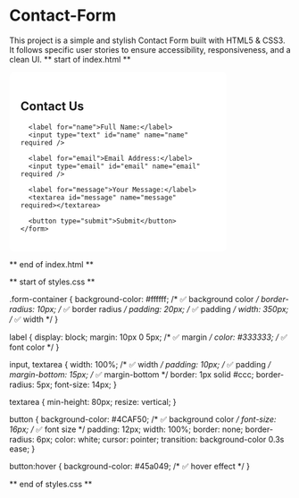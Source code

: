 # Contact-Form
This project is a simple and stylish Contact Form built with HTML5 &amp; CSS3. It follows specific user stories to ensure accessibility, responsiveness, and a clean UI.
** start of index.html **

<!DOCTYPE html>
<html lang="en">
<head>
  <meta charset="UTF-8" />
  <meta name="viewport" content="width=device-width, initial-scale=1.0"/>
  <title>Contact Form</title>
  <style>
    .form-container {
      background-color: #ffffff; /* ✅ background color */
      border-radius: 10px;      /* ✅ border radius */
      padding: 20px;            /* ✅ padding */
      width: 350px;             /* ✅ width */
    }

    label {
      display: block;
      margin: 10px 0 5px;       /* ✅ margin */
      color: #333333;           /* ✅ font color */
    }

    input,
    textarea {
      width: 100%;              /* ✅ width */
      padding: 10px;            /* ✅ padding */
      margin-bottom: 15px;      /* ✅ margin-bottom */
      border: 1px solid #ccc;
      border-radius: 5px;
      font-size: 14px;
    }

    textarea {
      min-height: 80px;
      resize: vertical;
    }

    button {
      background-color: #4CAF50; /* ✅ background color */
      font-size: 16px;           /* ✅ font size */
      padding: 12px;
      width: 100%;
      border: none;
      border-radius: 6px;
      color: white;
      cursor: pointer;
      transition: background-color 0.3s ease;
    }

    button:hover {
      background-color: #45a049; /* ✅ hover effect */
    }
  </style>
</head>
<body>
  <div class="form-container">
    <form>
      <h2>Contact Us</h2>
      
      <label for="name">Full Name:</label>
      <input type="text" id="name" name="name" required />

      <label for="email">Email Address:</label>
      <input type="email" id="email" name="email" required />

      <label for="message">Your Message:</label>
      <textarea id="message" name="message" required></textarea>

      <button type="submit">Submit</button>
    </form>
  </div>
</body>
</html>



** end of index.html **

** start of styles.css **

.form-container {
  background-color: #ffffff; /* ✅ background color */
  border-radius: 10px;      /* ✅ border radius */
  padding: 20px;            /* ✅ padding */
  width: 350px;             /* ✅ width */
}

label {
  display: block;
  margin: 10px 0 5px;       /* ✅ margin */
  color: #333333;           /* ✅ font color */
}

input,
textarea {
  width: 100%;              /* ✅ width */
  padding: 10px;            /* ✅ padding */
  margin-bottom: 15px;      /* ✅ margin-bottom */
  border: 1px solid #ccc;
  border-radius: 5px;
  font-size: 14px;
}

textarea {
  min-height: 80px;
  resize: vertical;
}

button {
  background-color: #4CAF50; /* ✅ background color */
  font-size: 16px;           /* ✅ font size */
  padding: 12px;
  width: 100%;
  border: none;
  border-radius: 6px;
  color: white;
  cursor: pointer;
  transition: background-color 0.3s ease;
}

button:hover {
  background-color: #45a049; /* ✅ hover effect */
}

 



** end of styles.css **

